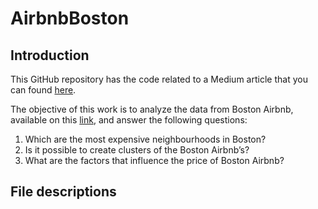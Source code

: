 # AirbnbBoston
## Introduction

This GitHub repository has the code related to a Medium article that you can found [here](https://fran-alliende.medium.com/boston-airbnbs-data-analysis-6d9971dfdf2).

The objective of this work is to analyze the data from Boston Airbnb, available on this [link](https://www.kaggle.com/airbnb/boston), and answer the following questions:

1. Which are the most expensive neighbourhoods in Boston?
2. Is it possible to create clusters of the Boston Airbnb’s?
3. What are the factors that influence the price of Boston Airbnb?

## File descriptions
